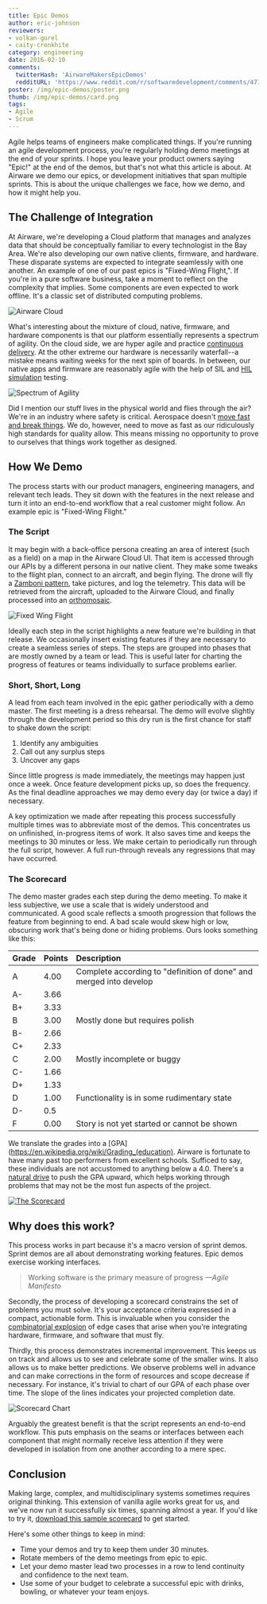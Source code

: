 ```yaml
---
title: Epic Demos
author: eric-johnson
reviewers:
- volkan-gurel
- caity-cronkhite
category: engineering
date: 2016-02-10
comments:
  twitterHash: 'AirwareMakersEpicDemos'
  redditURL: 'https://www.reddit.com/r/softwaredevelopment/comments/47187z/airware_makers_epic_demos/'
poster: /img/epic-demos/poster.png
thumb: /img/epic-demos/card.png
tags:
- Agile
- Scrum
---
```


Agile helps teams of engineers make complicated things. If you're running an agile development process, you're regularly holding demo meetings at the end of your sprints. I hope you leave your product owners saying "Epic!" at the end of the demos, but that's not what this article is about. At Airware we demo our epics, or development initiatives that span multiple sprints. This is about the unique challenges we face, how we demo, and how it might help you.

The Challenge of Integration
----------------------------
At Airware, we're developing a Cloud platform that manages and analyzes data that should be conceptually familiar to every technologist in the Bay Area. We're also developing our own native clients, firmware, and hardware. These disparate systems are expected to integrate seamlessly with one another. An example of one of our past epics is "Fixed-Wing Flight,". If you're in a pure software business, take a moment to reflect on the complexity that implies. Some components are even expected to work offline. It's a classic set of distributed computing problems.

![Airware Cloud](/img/epic-demos/cloud_app.png)

What's interesting about the mixture of cloud, native, firmware, and hardware components is that our platform essentially represents a spectrum of agility. On the cloud side, we are hyper agile and practice [continuous delivery](https://en.wikipedia.org/wiki/Continuous_delivery). At the other extreme our hardware is necessarily waterfall--a mistake means waiting weeks for the next spin of boards. In between, our native apps and firmware are reasonably agile with the help of SIL and [HIL simulation](https://en.wikipedia.org/wiki/Hardware-in-the-loop_simulation) testing.

![Spectrum of Agility](/img/epic-demos/agility_spectrum.png)

Did I mention our stuff lives in the physical world and flies through the air? We're in an industry where safety is critical. Aerospace doesn't [move fast and break things](http://www.businessinsider.com/mark-zuckerberg-2010-10). We do, however, need to move as fast as our ridiculously high standards for quality allow. This means missing no opportunity to prove to ourselves that things work together as designed.

How We Demo
-----------

The process starts with our product managers, engineering managers, and relevant tech leads. They sit down with the features in the next release and turn it into an end-to-end workflow that a real customer might follow. An example epic is "Fixed-Wing Flight."

### The Script

It may begin with a back-office persona creating an area of interest (such as a field) on a map in the Airware Cloud UI. That item is accessed through our APIs by a different persona in our native client. They make some tweaks to the flight plan, connect to an aircraft, and begin flying. The drone will fly a [Zamboni pattern](https://en.wikipedia.org/wiki/Ice_resurfacer), take pictures, and log the telemetry. This data will be retrieved from the aircraft, uploaded to the Airware Cloud, and finally processed into an [orthomosaic](https://en.wikipedia.org/wiki/Orthophoto).

![Fixed Wing Flight](/img/epic-demos/fw_photo_survey.png)

Ideally each step in the script highlights a new feature we're building in that release. We occasionally insert existing features if they are necessary to create a seamless series of steps. The steps are grouped into phases that are mostly owned by a team or lead. This is useful later for charting the progress of features or teams individually to surface problems earlier.

### Short, Short, Long

A lead from each team involved in the epic gather periodically with a demo master. The first meeting is a dress rehearsal. The demo will evolve slightly through the development period so this dry run is the first chance for staff to shake down the script:

1. Identify any ambiguities
2. Call out any surplus steps
3. Uncover any gaps

Since little progress is made immediately, the meetings may happen just once a week. Once feature development picks up, so does the frequency. As the final deadline approaches we may demo every day (or twice a day) if necessary.

A key optimization we made after repeating this process successfully multiple times was to abbreviate most of the demos. This concentrates us on unfinished, in-progress items of work. It also saves time and keeps the meetings to 30 minutes or less. We make certain to periodically run through the full script, however. A full run-through reveals any regressions that may have occurred.

### The Scorecard

The demo master grades each step during the demo meeting. To make it less subjective, we use a scale that is widely understood and communicated. A good scale reflects a smooth progression that follows the feature from beginning to end. A bad scale would skew high or low, obscuring work that's being done or hiding problems. Ours looks something like this:

Grade|Points|Description
-----|------|:----------
A    |4.00  |Complete according to "definition of done" and merged into develop
A-   |3.66  |
B+   |3.33  |
B    |3.00  |Mostly done but requires polish
B-   |2.66  |
C+   |2.33  |
C    |2.00  |Mostly incomplete or buggy
C-   |1.66  |
D+   |1.33  |
D    |1.00  |Functionality is in some rudimentary state
D-   | 0.5  |
F    |0.00  |Story is not yet started or cannot be shown

We translate the grades into a [GPA](https://en.wikipedia.org/wiki/Grading_(education). Airware is fortunate to have many past top performers from excellent schools. Sufficed to say, these individuals are not accustomed to anything below a 4.0. There's a [natural drive](https://en.wikipedia.org/wiki/Gamification) to push the GPA upward, which helps working through problems that may not be the most fun aspects of the project.


<a class="external" href="https://docs.google.com/spreadsheets/d/14V7ep0_V6PEPoFJ1dWoo0U6QGRK-zlmqMNR76ojukvc/edit">
    <img class="post-img-hover" src="/img/epic-demos/grades.png" alt="The Scorecard" />
</a>

Why does this work?
-------------------

This process works in part because it's a macro version of sprint demos. Sprint demos are all about demonstrating working features. Epic demos exercise working interfaces.

> Working software is the primary measure of progress <cite>—Agile Manifesto</cite>

Secondly, the process of developing a scorecard constrains the set of problems you must solve. It's your acceptance criteria expressed in a compact, actionable form. This is invaluable when you consider the [combinatorial explosion](https://en.wikipedia.org/wiki/Combinatorial_explosion) of edge cases that arise when you're integrating hardware, firmware, and software that must fly.

Thirdly, this process demonstrates incremental improvement. This keeps us on track and allows us to see and celebrate some of the smaller wins. It also allows us to make better predictions. We observe problems well in advance and can make corrections in the form of resources and scope decrease if necessary. For instance, it's trivial to chart of our GPA of each phase over time. The slope of the lines indicates your projected completion date.

![Scorecard Chart](/img/epic-demos/chart.png)

Arguably the greatest benefit is that the script represents an end-to-end workflow. This puts emphasis on the seams or interfaces between each component that might normally receive less attention if they were developed in isolation from one another according to a mere spec.

Conclusion
----------

Making large, complex, and multidisciplinary systems sometimes requires original thinking. This extension of vanilla agile works great for us, and we've now run it successfully six times, spanning almost a year. If you'd like to try it, [download this sample scorecard](http://example.com) to get started.

Here's some other things to keep in mind:

* Time your demos and try to keep them under 30 minutes.
* Rotate members of the demo meetings from epic to epic.
* Let your demo master lead two processes in a row to lend continuity and confidence to the next team.
* Use some of your budget to celebrate a successful epic with drinks, bowling, or whatever your team enjoys.
